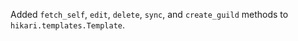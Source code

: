 Added `fetch_self`, `edit`, `delete`, `sync`, and `create_guild` methods to `hikari.templates.Template`.